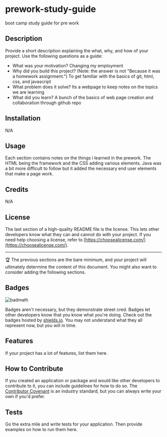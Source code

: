 # prework-study-guide
boot camp study guide for pre work
## Description
Provide a short description explaining the what, why, and how of your project. Use the following questions as a guide:

- What was your motivation? 
    Changing my employment
- Why did you build this project? (Note: the answer is not "Because it was a homework assignment.") 
    To get familiar with the basics of git, html, css, and javascript
- What problem does it solve? 
    Its a webpage to keep notes on the topics we are learning
- What did you learn? 
    A bunch of the basics of web page creation and collaboration through github repo

## Installation

 N/A

## Usage

Each section contains notes on the things i learned in the prework. The HTML being the framework and the CSS adding various elements. Java was a bit more difficult to follow but it added the necessary end user elements that make a page work. 


## Credits

N/A

## License

The last section of a high-quality README file is the license. This lets other developers know what they can and cannot do with your project. If you need help choosing a license, refer to [https://choosealicense.com/](https://choosealicense.com/).

---

🏆 The previous sections are the bare minimum, and your project will ultimately determine the content of this document. You might also want to consider adding the following sections.

## Badges

![badmath](https://img.shields.io/github/languages/top/nielsenjared/badmath)

Badges aren't necessary, but they demonstrate street cred. Badges let other developers know that you know what you're doing. Check out the badges hosted by [shields.io](https://shields.io/). You may not understand what they all represent now, but you will in time.

## Features

If your project has a lot of features, list them here.

## How to Contribute

If you created an application or package and would like other developers to contribute to it, you can include guidelines for how to do so. The [Contributor Covenant](https://www.contributor-covenant.org/) is an industry standard, but you can always write your own if you'd prefer.

## Tests

Go the extra mile and write tests for your application. Then provide examples on how to run them here.